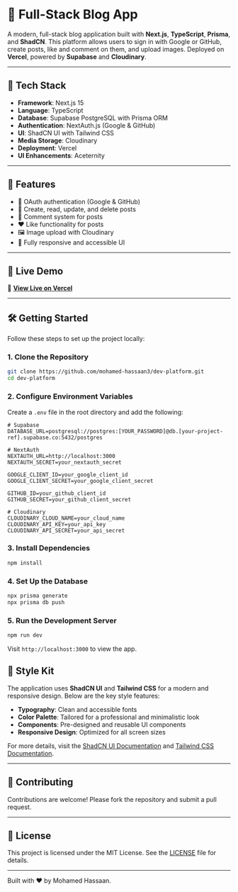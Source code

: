 # 📝 Full-Stack Blog App

A modern, full-stack blog application built with **Next.js**, **TypeScript**, **Prisma**, and **ShadCN**. This platform allows users to sign in with Google or GitHub, create posts, like and comment on them, and upload images. Deployed on **Vercel**, powered by **Supabase** and **Cloudinary**.

---

## 🚀 Tech Stack

- **Framework**: Next.js 15
- **Language**: TypeScript
- **Database**: Supabase PostgreSQL with Prisma ORM
- **Authentication**: NextAuth.js (Google & GitHub)
- **UI**: ShadCN UI with Tailwind CSS
- **Media Storage**: Cloudinary
- **Deployment**: Vercel
- **UI Enhancements**: Aceternity

---

## 📸 Features

- 🔐 OAuth authentication (Google & GitHub)
- 📝 Create, read, update, and delete posts
- 💬 Comment system for posts
- ❤️ Like functionality for posts
- 🖼 Image upload with Cloudinary
- 📱 Fully responsive and accessible UI

---

## 🌟 Live Demo

🔗 **[View Live on Vercel](https://dev-platform-beta.vercel.app)**

---

## 🛠️ Getting Started

Follow these steps to set up the project locally:

### 1. Clone the Repository

```bash
git clone https://github.com/mohamed-hassaan3/dev-platform.git
cd dev-platform
```

### 2. Configure Environment Variables

Create a `.env` file in the root directory and add the following:

```env
# Supabase
DATABASE_URL=postgresql://postgres:[YOUR_PASSWORD]@db.[your-project-ref].supabase.co:5432/postgres

# NextAuth
NEXTAUTH_URL=http://localhost:3000
NEXTAUTH_SECRET=your_nextauth_secret

GOOGLE_CLIENT_ID=your_google_client_id
GOOGLE_CLIENT_SECRET=your_google_client_secret

GITHUB_ID=your_github_client_id
GITHUB_SECRET=your_github_client_secret

# Cloudinary
CLOUDINARY_CLOUD_NAME=your_cloud_name
CLOUDINARY_API_KEY=your_api_key
CLOUDINARY_API_SECRET=your_api_secret
```

### 3. Install Dependencies

```bash
npm install
```

### 4. Set Up the Database

```bash
npx prisma generate
npx prisma db push
```

### 5. Run the Development Server

```bash
npm run dev
```

Visit `http://localhost:3000` to view the app.


## 🎨 Style Kit

The application uses **ShadCN UI** and **Tailwind CSS** for a modern and responsive design. Below are the key style features:

- **Typography**: Clean and accessible fonts
- **Color Palette**: Tailored for a professional and minimalistic look
- **Components**: Pre-designed and reusable UI components
- **Responsive Design**: Optimized for all screen sizes

For more details, visit the [ShadCN UI Documentation](https://shadcn.dev) and [Tailwind CSS Documentation](https://tailwindcss.com).

---

## 🤝 Contributing

Contributions are welcome! Please fork the repository and submit a pull request.

---

## 📄 License

This project is licensed under the MIT License. See the [LICENSE](LICENSE) file for details.

---

Built with ❤️ by Mohamed Hassaan.

